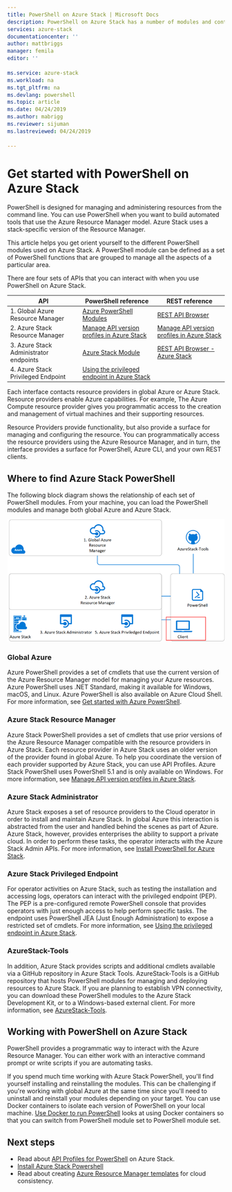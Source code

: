 ```yaml
---
title: PowerShell on Azure Stack | Microsoft Docs
description: PowerShell on Azure Stack has a number of modules and contexts.
services: azure-stack
documentationcenter: ''
author: mattbriggs
manager: femila
editor: ''

ms.service: azure-stack
ms.workload: na
ms.tgt_pltfrm: na
ms.devlang: powershell
ms.topic: article
ms.date: 04/24/2019
ms.author: mabrigg
ms.reviewer: sijuman
ms.lastreviewed: 04/24/2019

---
```


# Get started with PowerShell on Azure Stack

PowerShell is designed for managing and administering resources from the command line. You can use PowerShell when you want to build automated tools that use the Azure Resource Manager model. Azure Stack uses a stack-specific version of the Resource Manager.

This article helps you get orient yourself to the different PowerShell modules used on Azure Stack. A PowerShell module can be defined as a set of PowerShell functions that are grouped to manage all the aspects of a particular area.

There are four sets of APIs that you can interact with when you use PowerShell on Azure Stack.

| API | PowerShell reference | REST reference |
| --- | --- | --- |
| 1. Global Azure Resource Manager | [Azure PowerShell Modules](https://github.com/Azure/azure-powershell/blob/master/documentation/azure-powershell-modules.md) | [REST API Browser](https://docs.microsoft.com/rest/api/) |
| 2. Azure Stack Resource Manager | [Manage API version profiles in Azure Stack](azure-stack-version-profiles.md) | [Manage API version profiles in Azure Stack](azure-stack-version-profiles.md) |
| 3. Azure Stack Administrator endpoints | [Azure Stack Module](https://docs.microsoft.com/powershell/azure/azure-stack/overview) | [REST API Browser - Azure Stack](https://docs.microsoft.com/rest/api/?term=Azure%20Azure%20Stack%20Admin) |
| 4.  Azure Stack Privileged Endpoint | [Using the privileged endpoint in Azure Stack](../operator/azure-stack-privileged-endpoint.md) | |

Each interface contacts resource providers in global Azure or Azure Stack. Resource providers enable Azure capabilities. For example, The Azure Compute resource provider gives you programmatic access to the creation and management of virtual machines and their supporting resources.

Resource Providers provide functionality, but also provide a surface for managing and configuring the resource. You can programmatically access the resource providers using the Azure Resource Manager, and in turn, the interface provides a surface for PowerShell, Azure CLI, and your own REST clients.

## Where to find Azure Stack PowerShell

The following block diagram shows the relationship of each set of PowerShell modules. From your machine, you can load the PowerShell modules and manage both global Azure and Azure Stack.

![Azure Stack Powershell](media/azure-stack-powershell-overview/Azure-Stack-PowerShell.png)

### Global Azure

Azure PowerShell provides a set of cmdlets that use the current version of the Azure Resource Manager model for managing your Azure resources. Azure PowerShell uses .NET Standard, making it available for Windows, macOS, and Linux. Azure PowerShell is also available on Azure Cloud Shell. For more information, see [Get started with Azure PowerShell](https://docs.microsoft.com/powershell/azure/get-started-azureps).

### Azure Stack Resource Manager

Azure Stack PowerShell provides a set of cmdlets that use prior versions of the Azure Resource Manager compatible with the resource providers in Azure Stack. Each resource provider in Azure Stack uses an older version of the provider found in global Azure. To help you coordinate the version of each provider supported by Azure Stack, you can use API Profiles. Azure Stack PowerShell uses PowerShell 5.1 and is only available on Windows. For more information, see [Manage API version profiles in Azure Stack](azure-stack-version-profiles.md).

### Azure Stack Administrator

Azure Stack exposes a set of resource providers to the Cloud operator in order to install and maintain Azure Stack. In global Azure this interaction is abstracted from the user and handled behind the scenes as part of Azure. Azure Stack, however, provides enterprises the ability to support a private cloud. In order to perform these tasks, the operator interacts with the Azure Stack Admin APIs. For more information, see [Install PowerShell for Azure Stack](../operator/azure-stack-powershell-install.md).

### Azure Stack Privileged Endpoint

For operator activities on Azure Stack, such as testing the installation and accessing logs, operators can interact with the privileged endpoint (PEP). The PEP is a pre-configured remote PowerShell console that provides operators with just enough access to help perform specific tasks. The endpoint uses PowerShell JEA (Just Enough Administration) to expose a restricted set of cmdlets. For more information, see [Using the privileged endpoint in Azure Stack](../operator/azure-stack-privileged-endpoint.md).

### AzureStack-Tools

In addition, Azure Stack provides scripts and additional cmdlets available via a GitHub repository in Azure Stack Tools. AzureStack-Tools is a GitHub repository that hosts PowerShell modules for managing and deploying resources to Azure Stack. If you are planning to establish VPN connectivity, you can download these PowerShell modules to the Azure Stack Development Kit, or to a Windows-based external client. For more information, see [AzureStack-Tools](https://github.com/Azure/AzureStack-Tools).

## Working with PowerShell on Azure Stack

PowerShell provides a programmatic way to interact with the Azure Resource Manager. You can either work with an interactive command prompt or write scripts if you are automating tasks.

If you spend much time working with Azure Stack PowerShell, you'll find yourself installing and reinstalling the modules. This can be challenging if you're working with global Azure at the same time since you'll need to uninstall and reinstall your modules depending on your target. You can use Docker containers to isolate each version of PowerShell on your local machine. [Use Docker to run PowerShell](azure-stack-powershell-user-docker.md) looks at using Docker containers so that you can switch from PowerShell module set to PowerShell module set.


## Next steps

- Read about [API Profiles for PowerShell](azure-stack-version-profiles.md) on Azure Stack.
- [Install Azure Stack Powershell](../operator/azure-stack-powershell-install.md)
- Read about creating [Azure Resource Manager templates](azure-stack-develop-templates.md) for cloud consistency.